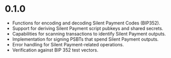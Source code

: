 # 0.1.0

- Functions for encoding and decoding Silent Payment Codes (BIP352).
- Support for deriving Silent Payment script pubkeys and shared secrets.
- Capabilities for scanning transactions to identify Silent Payment outputs.
- Implementation for signing PSBTs that spend Silent Payment outputs.
- Error handling for Silent Payment-related operations.
- Verification against BIP 352 test vectors.

